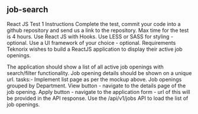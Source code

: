 ## job-search

React JS Test 1
Instructions
Complete the test, commit your code into a github repository and send us a link to the repository.
Max time for the test is 4 hours.
Use React JS with Hooks.
Use LESS or SASS for styling - optional.
Use a UI framework of your choice - optional.
Requirements
Teknorix wishes to build a ReactJS application to display their active job openings.

The application should show a list of all active job openings with search/filter functionality. Job opening details should be shown on a unique url.
tasks:-
Implement list page as per the mockup above.
Job openings grouped by Department.
View button - navigate to the details page of the job opening.
Apply button - navigate to the application form - url of this will be provided in the API response.
Use the /api/v1/jobs API to load the list of job openings.
